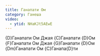 ```yaml
---
title: Ганапати Ом
category: Ганеша
video:
  - ytid: NHaKJt5AEwE
---
```

{D}Ганапати Ом Джая {C}Ганапати {D}Ом  
{F}Ганапати Ом Джая {G}Ганапати {D}Ом  
{Dm}Ганапати Ом {C}Ганапа{D}ти
